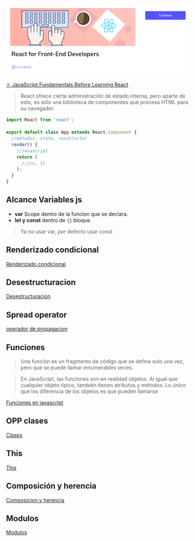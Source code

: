 <h1 align=center>
  <img src="assets/imgs/portada.png" alt="portada">
</h1>

[⚛️ JavaScript Fundamentals Before Learning React](https://www.educative.io/courses/javascript-fundamentals-before-learning-react)

> React ofrece cierta administración de estado interna, pero aparte de esto, es solo una biblioteca de componentes que procesa HTML para su navegador.

```jsx
import React from 'react';

export default class App extends React.Component {
  //métodos, state, constructor
  render() {
    //Javascript
    return (
      //jsx, {}
    );
  }
}
```

## Alcance Variables js

- **var** Scope dentro de la funcion que se declara.
- **let y const** dentro de `{}` bloque.

> Ya no usar var, por defecto usar const

## Renderizado condicional

[Renderizado condicional](./conditional-rendering/README.md)

## Desestructuracion

[Desestructuracion](./destructuring/README.md)

## Spread operator

[operador de propagacion](./spread-operator/README.md)

## Funciones

> Una función es un fragmento de código que se define solo una vez, pero que se puede llamar innumerables veces.

> En JavaScript, las funciones son en realidad objetos. Al igual que cualquier objeto típico, también tienen atributos y métodos. Lo único que los diferencia de los objetos es que pueden llamarse

[Funciones en javascript](https://github.com/jhonPariona/_curso-react-educative/tree/main/funciones#funciones)

## OPP clases
[Clases](https://github.com/jhonPariona/_curso-react-educative/tree/main/oop#oop)

## This
[This](https://github.com/jhonPariona/_curso-react-educative/tree/main/this#this)

## Composición y herencia

[Composicion y herencia](https://github.com/jhonPariona/_curso-react-educative/tree/main/herencia-composicion#herencia)


## Modulos
[Modulos](https://github.com/jhonPariona/_curso-react-educative/tree/main/modulos#-modulos)
